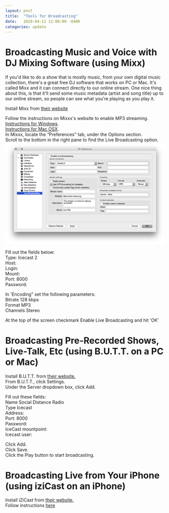 ```yaml
---
layout: post
title:  "Tools for Broadcasting"
date:   2020-04-11 12:00:00 -0400
categories: update
---
```


# Broadcasting Music and Voice with DJ Mixing Software (using Mixx)  
If you'd like to do a show that is mostly music, from your own digital music collection, there's a great free DJ software that works on PC or Mac. It's called Mixx and it can connect directly to our online stream. One nice thing about this, is that it'll send some music metadata (artist and song title) up to our online stream, so people can see what you're playing as you play it.  
  
Install Mixx from [their website](http://www.mixxx.org/download/#stable)  
  
Follow the instructions on Mixxx's website to enable MP3 streaming.  
[Instructions for Windows](https://www.mixxx.org/wiki/doku.php/internet_broadcasting#windows).  
[Instructions for Mac OSX](https://www.mixxx.org/wiki/doku.php/internet_broadcasting#mac_osx).  
In Mixxx, locate the “Preferences" tab, under the Options section.  
Scroll to the bottom in the right pane to find the Live Broadcasting option.  
![mixx-preferences](_posts/_media/mixx-preferences.png)

Fill out the fields below:  
Type: Icecast 2  
Host:  
Login:  
Mount:  
Port: 8000  
Password:  
  
In 'Encoding" set the following parameters:  
Bitrate	128 kbps  
Format	MP3  
Channels	Stereo  
  
At the top of the screen checkmark Enable Live Broadcasting and hit 'OK'  
  
  
# Broadcasting Pre-Recorded Shows, Live-Talk, Etc (using B.U.T.T. on a PC or Mac)
  
Install B.U.T.T. from [their website.](https://danielnoethen.de/)  
From B.U.T.T., click Settings.  
Under the Server dropdown box, click Add.  
  
Fill out these fields:  
Name	Social Distance Radio  
Type	Icecast  
Address:  
Port:	8000  
Password:  
IceCast mountpoint:  
Icecast user:  
  
Click Add.   
Click Save.  
Click the Play button to start broadcasting.  
  
  
# Broadcasting Live from Your iPhone (using iziCast on an iPhone)  
  
Install iZiCast from [their website.](http://danielnoethen.de/iziCast/)  
Follow instructions [here](http://danielnoethen.de/iziCast/tutorials.html)  

